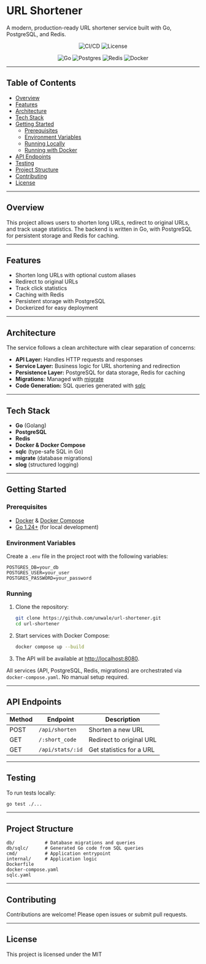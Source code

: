 # URL Shortener

A modern, production-ready URL shortener service built with Go, PostgreSQL, and Redis.

<div align="center">

![CI/CD](https://github.com/unwale/url-shortener/actions/workflows/ci.yaml/badge.svg)
![License](https://img.shields.io/github/license/unwale/url-shortener)

![Go](https://img.shields.io/badge/go-%2300ADD8.svg?e&logo=go&logoColor=white)
![Postgres](https://img.shields.io/badge/postgres-%23316192.svg?&logo=postgresql&logoColor=white)
![Redis](https://img.shields.io/badge/redis-%23DD0031.svg?&logo=redis&logoColor=white)
![Docker](https://img.shields.io/badge/docker-%230db7ed.svg?&logo=docker&logoColor=white)

</div>

---

## Table of Contents

- [Overview](#overview)
- [Features](#features)
- [Architecture](#architecture)
- [Tech Stack](#tech-stack)
- [Getting Started](#getting-started)
  - [Prerequisites](#prerequisites)
  - [Environment Variables](#environment-variables)
  - [Running Locally](#running-locally)
  - [Running with Docker](#running-with-docker)
- [API Endpoints](#api-endpoints)
- [Testing](#testing)
- [Project Structure](#project-structure)
- [Contributing](#contributing)
- [License](#license)

---

## Overview

This project allows users to shorten long URLs, redirect to original URLs, and track usage statistics. The backend is written in Go, with PostgreSQL for persistent storage and Redis for caching.

---

## Features

- Shorten long URLs with optional custom aliases
- Redirect to original URLs
- Track click statistics
- Caching with Redis
- Persistent storage with PostgreSQL
- Dockerized for easy deployment

---

## Architecture

The service follows a clean architecture with clear separation of concerns:

- **API Layer:** Handles HTTP requests and responses
- **Service Layer:** Business logic for URL shortening and redirection
- **Persistence Layer:** PostgreSQL for data storage, Redis for caching
- **Migrations:** Managed with [migrate](https://github.com/golang-migrate/migrate)
- **Code Generation:** SQL queries generated with [sqlc](https://github.com/kyleconroy/sqlc)


---

## Tech Stack

- **Go** (Golang)
- **PostgreSQL**
- **Redis**
- **Docker & Docker Compose**
- **sqlc** (type-safe SQL in Go)
- **migrate** (database migrations)
- **slog** (structured logging)

---

## Getting Started

### Prerequisites

- [Docker](https://www.docker.com/) & [Docker Compose](https://docs.docker.com/compose/)
- [Go 1.24+](https://go.dev/) (for local development)

### Environment Variables

Create a `.env` file in the project root with the following variables:

```
POSTGRES_DB=your_db
POSTGRES_USER=your_user
POSTGRES_PASSWORD=your_password
```

### Running

1. Clone the repository:
    ```sh
    git clone https://github.com/unwale/url-shortener.git
    cd url-shortener
    ```

2. Start services with Docker Compose:
    ```sh
    docker compose up --build
    ```

3. The API will be available at [http://localhost:8080](http://localhost:8080).

All services (API, PostgreSQL, Redis, migrations) are orchestrated via `docker-compose.yaml`. No manual setup required.

---

## API Endpoints

| Method | Endpoint         | Description                |
|--------|------------------|----------------------------|
| POST   | `/api/shorten`   | Shorten a new URL          |
| GET    | `/:short_code`   | Redirect to original URL   |
| GET    | `/api/stats/:id` | Get statistics for a URL   |


---

## Testing

To run tests locally:

```sh
go test ./...
```

---

## Project Structure

```
db/           # Database migrations and queries
db/sqlc/      # Generated Go code from SQL queries
cmd/          # Application entrypoint
internal/     # Application logic
Dockerfile
docker-compose.yaml
sqlc.yaml
```

---

## Contributing

Contributions are welcome! Please open issues or submit pull requests.

---

## License

This project is licensed under the MIT